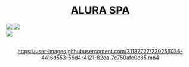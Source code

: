 <h1 align="center"> <a href="https://alura-spa-topaz.vercel.app/" target="_blank" rel="noopener noreferrer">ALURA SPA</a></h1>

<div>
  <img src="https://img.shields.io/badge/HTML-239120?style=for-the-badge&logo=html5&logoColor=white">
  <img src="https://img.shields.io/badge/SCSS-239120?&style=for-the-badge&logo=sass&logoColor=white">
  <br>
  <img src="https://img.shields.io/badge/Made%20for-VSCode-1f425f.svg">
</div><br>

<div align="center">

https://user-images.githubusercontent.com/31187727/230256086-4416d553-56d4-4121-82ea-7c750afc0c85.mp4
 
</div>
